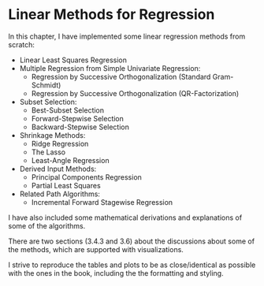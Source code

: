 # Linear Methods for Regression

In this chapter, I have implemented some linear regression methods from scratch:

   * Linear Least Squares Regression
   * Multiple Regression from Simple Univariate Regression:
      * Regression by Successive Orthogonalization (Standard Gram-Schmidt)
      * Regression by Successive Orthogonalization (QR-Factorization)
   * Subset Selection:
      * Best-Subset Selection
      * Forward-Stepwise Selection
      * Backward-Stepwise Selection
   * Shrinkage Methods:
      * Ridge Regression
      * The Lasso
      * Least-Angle Regression
   * Derived Input Methods:
      * Principal Components Regression
      * Partial Least Squares
   * Related Path Algorithms:
      * Incremental Forward Stagewise Regression

I have also included some mathematical derivations and explanations of some of the algorithms.

There are two sections (3.4.3 and 3.6) about the discussions about some of the methods, which are supported with visualizations.

I strive to reproduce the tables and plots to be as close/identical as possible with the ones in the book, including the the formatting and styling.
